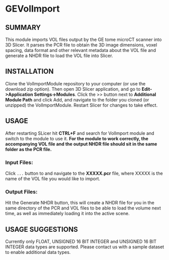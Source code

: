 # GEVolImport

## SUMMARY
This module imports VOL files output by the GE tome microCT scanner into 3D Slicer. It parses the PCR file to obtain the 3D image dimensions, voxel spacing, data format and other relevant metadata about the VOL file and generate a NHDR file to load the VOL file into Slicer.

## INSTALLATION
Clone the VolImportModule repository to your computer (or use the download zip option). Then open 3D Slicer application, and go to **Edit->Application Settings->Modules**. Click the >> button next to **Additional Module Path** and click Add, and navigate to the folder you cloned (or unzipped) the VolImportModule. Restart Slicer for changes to take effect. 

## USAGE
After restarting SLicer hit **CTRL+F** and search for VolImport module and switch to the module to use it. **For the module to work correctly, the accompanying VOL file and the output NHDR file should sit in the same folder as the PCR file.** 

### Input Files: 
Click `...` button to and navigate to the **XXXXX.pcr** file, where XXXXX is the name of the VOL file you would like to import. 

### Output Files: 
Hit the Generate NHDR button, this will create a NHDR file for you in the same directory of the PCR and VOL files to be able to load the volume next time, as well as immediately loading it into the active scene. 

## USAGE SUGGESTIONS
Currently only FLOAT, UNSIGNED 16 BIT INTEGER and UNSIGNED 16 BIT INTEGER data types are supported. Please contact us with a sample dataset to enable additional data types.
